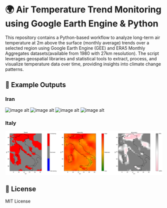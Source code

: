 # 🌍 Air Temperature Trend Monitoring using Google Earth Engine & Python
This repository contains a Python-based workflow to analyze long-term air temperature at 2m above the surface (monthly average) trends over a selected region using Google Earth Engine (GEE) and ERA5 Monthly Aggregates datasets(available from 1980 with 27km resolution). The script leverages geospatial libraries and statistical tools to extract, process, and visualize temperature data over time, providing insights into climate change patterns.

## 📸 Example Outputs

### Iran
![image alt](https://github.com/SaeidDaliriSusefi/AirTemperature-Trend-Monitoring/blob/721099228520d837f84fead4b6489865ce55e906/Images/Interactive%20Map.PNG)
![image alt](https://github.com/SaeidDaliriSusefi/AirTemperature-Trend-Monitoring/blob/932157b785e9109cda9ab443bfb8ba0fc07e52a4/Images/Plots_Iran.png)
![image alt](https://github.com/SaeidDaliriSusefi/AirTemperature-Trend-Monitoring/blob/7524f7218a0c457f75755109df9c479000378a65/Images/Trend_Chart_Iran.png)
![image alt](https://github.com/SaeidDaliriSusefi/AirTemperature-Trend-Monitoring/blob/6f508949ca7e3e1c4359f688053bac799d20c55e/Images/Trend_Plot_Iran.png)









### Italy
![image alt](https://github.com/SaeidDaliriSusefi/Air-Temperature-Monitoring/blob/f56c4c7cd797b25e09bdbdb8f00d27facebbf53a/Images/Ex2.png)





## 📜 License
MIT License


